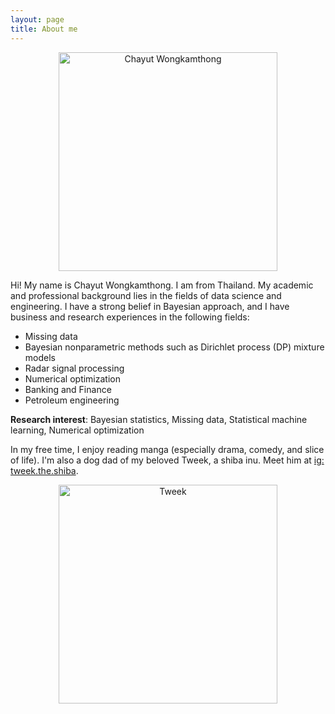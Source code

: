 ```yaml
---
layout: page
title: About me
---
```

<p align="center">
  <img src="{{ 'assets/img/chayutwo_fig_MIDS.jpg' | relative_url }}" width="350" title="Chayut Wongkamthong"/>
</p>

Hi! My name is Chayut Wongkamthong. I am from Thailand. My academic and professional background lies in the fields of data science and engineering. I have a strong belief in Bayesian approach, and I have business and research experiences in the following fields:

- Missing data
- Bayesian nonparametric methods such as Dirichlet process (DP) mixture models
- Radar signal processing
- Numerical optimization
- Banking and Finance
- Petroleum engineering

**Research interest**: Bayesian statistics, Missing data, Statistical machine learning, Numerical optimization

In my free time, I enjoy reading manga (especially drama, comedy, and slice of life). I'm also a dog dad of my beloved Tweek, a shiba inu.
Meet him at [ig: tweek.the.shiba](https://instagram.com/tweek.the.shiba/).

<p align="center">
  <img src="{{ 'assets/img/tweek.jpg' | relative_url }}" width="350" title="Tweek"/>
</p>
